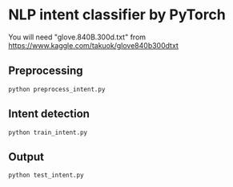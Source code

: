 # NLP intent classifier by PyTorch
You will need "glove.840B.300d.txt" from https://www.kaggle.com/takuok/glove840b300dtxt
## Preprocessing
```shell
python preprocess_intent.py
```
## Intent detection
```shell
python train_intent.py
```
## Output
```shell
python test_intent.py
```

